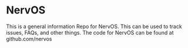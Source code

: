 # NervOS
This is a general information Repo for NervOS. This can be used to track issues, FAQs, and other things. The code for NervOS can be found at github.com/nervos
